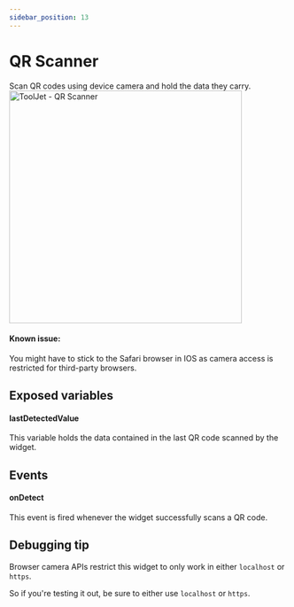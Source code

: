```yaml
---
sidebar_position: 13
---
```


# QR Scanner
Scan QR codes using device camera and hold the data they carry.
<img class="screenshot-full" src="/img/widgets/qr-scanner/qr-scanner.jpeg" alt="ToolJet - QR Scanner" height="420"/>

#### Known issue:
You might have to stick to the Safari browser in IOS as camera access is restricted for third-party browsers.

## Exposed variables
#### lastDetectedValue
This variable holds the data contained in the last QR code scanned by the widget.

## Events
#### onDetect
This event is fired whenever the widget successfully scans a QR code.

## Debugging tip
Browser camera APIs restrict this widget to only work in either `localhost` or `https`.

So if you're testing it out, be sure to either use `localhost` or `https`.
